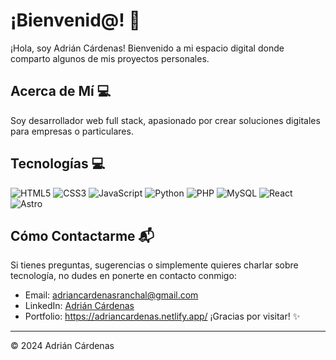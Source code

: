 # ¡Bienvenid@! 👋

¡Hola, soy Adrián Cárdenas! Bienvenido a mi espacio digital donde comparto algunos de mis proyectos personales.

## Acerca de Mí 💻

Soy desarrollador web full stack, apasionado por crear soluciones digitales para empresas o particulares.

## Tecnologías 💻
![HTML5](https://img.shields.io/badge/html5-%23E34F26.svg?style=for-the-badge&logo=html5&logoColor=white)
![CSS3](https://img.shields.io/badge/css3-%231572B6.svg?style=for-the-badge&logo=css3&logoColor=white)
![JavaScript](https://img.shields.io/badge/javascript-%23323330.svg?style=for-the-badge&logo=javascript&logoColor=%23F7DF1E)
![Python](https://img.shields.io/badge/python-3670A0?style=for-the-badge&logo=python&logoColor=ffdd54)
![PHP](https://img.shields.io/badge/PHP-777BB4?style=for-the-badge&logo=php&logoColor=white)
![MySQL](https://img.shields.io/badge/mysql-%2300f.svg?style=for-the-badge&logo=mysql&logoColor=white)
![React](https://img.shields.io/badge/react-%2320232a.svg?style=for-the-badge&logo=react&logoColor=%2361DAFB)
![Astro](https://img.shields.io/badge/Astro-%23430098?style=for-the-badge&logo=astro&logoColor=white)

## Cómo Contactarme 📬

Si tienes preguntas, sugerencias o simplemente quieres charlar sobre tecnología, no dudes en ponerte en contacto conmigo:

- Email: adriancardenasranchal@gmail.com
- LinkedIn: [Adrián Cárdenas](https://www.linkedin.com/in/adrianca/)
- Portfolio: https://adriancardenas.netlify.app/
¡Gracias por visitar! ✨

---

© 2024 Adrián Cárdenas
